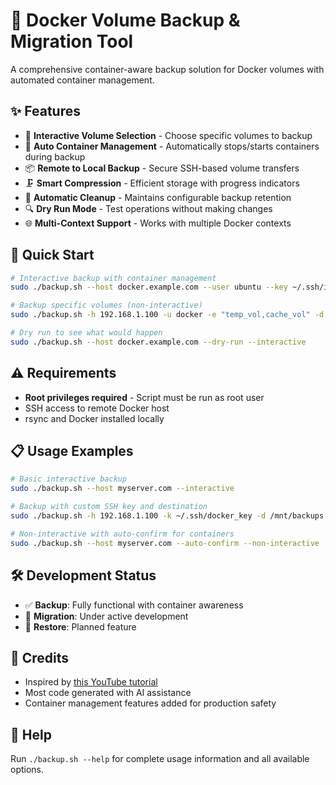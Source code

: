 # 🐳 Docker Volume Backup & Migration Tool

A comprehensive container-aware backup solution for Docker volumes with automated container management.

## ✨ Features

- 🎯 **Interactive Volume Selection** - Choose specific volumes to backup
- 🔄 **Auto Container Management** - Automatically stops/starts containers during backup
- 📦 **Remote to Local Backup** - Secure SSH-based volume transfers
- 🗜️ **Smart Compression** - Efficient storage with progress indicators
- 🧹 **Automatic Cleanup** - Maintains configurable backup retention
- 🔍 **Dry Run Mode** - Test operations without making changes
- 🌐 **Multi-Context Support** - Works with multiple Docker contexts

## 🚀 Quick Start

```bash
# Interactive backup with container management
sudo ./backup.sh --host docker.example.com --user ubuntu --key ~/.ssh/id_rsa --interactive

# Backup specific volumes (non-interactive)
sudo ./backup.sh -h 192.168.1.100 -u docker -e "temp_vol,cache_vol" -d /backup/docker-volumes

# Dry run to see what would happen
sudo ./backup.sh --host docker.example.com --dry-run --interactive
```

## ⚠️ Requirements

- **Root privileges required** - Script must be run as root user
- SSH access to remote Docker host
- rsync and Docker installed locally

## 📋 Usage Examples

```bash
# Basic interactive backup
sudo ./backup.sh --host myserver.com --interactive

# Backup with custom SSH key and destination
sudo ./backup.sh -h 192.168.1.100 -k ~/.ssh/docker_key -d /mnt/backups

# Non-interactive with auto-confirm for containers
sudo ./backup.sh --host myserver.com --auto-confirm --non-interactive
```

## 🛠️ Development Status

- ✅ **Backup**: Fully functional with container awareness
- 🚧 **Migration**: Under active development
- 🔄 **Restore**: Planned feature

## 🤖 Credits

- Inspired by [this YouTube tutorial](https://www.youtube.com/watch?v=ZEy8iFbgbPA)
- Most code generated with AI assistance
- Container management features added for production safety

## 📖 Help

Run `./backup.sh --help` for complete usage information and all available options.